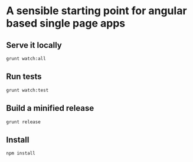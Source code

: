 # A sensible starting point for angular based single page apps

## Serve it locally 

```
grunt watch:all
```

## Run tests

```
grunt watch:test
```

## Build a minified release

```
grunt release
```

## Install

```
npm install
```
